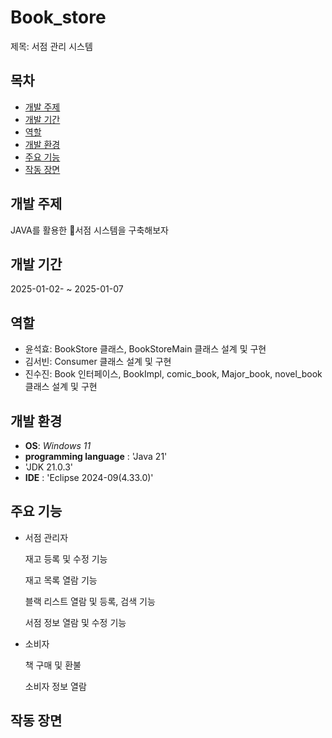 # Book_store

제목: 서점 관리 시스템

## 목차

  - [개발 주제](#-개발-주제)
  - [개발 기간](#-개발-기간)
  - [역할](#-역할)
  - [개발 환경](#-개발-환경)
  - [주요 기능](#-주요-기능)
  - [작동 장면](#-작동-장면)


## 개발 주제

JAVA를 활용한 :closed_book:서점 시스템을 구축해보자


## 개발 기간

2025-01-02- ~ 2025-01-07

## 역할

 - 윤석효: BookStore 클래스, BookStoreMain 클래스 설계 및 구현
 - 김서빈: Consumer 클래스 설계 및 구현
 - 진수진: Book 인터페이스, BookImpl, comic_book, Major_book, novel_book 클래스 설계 및 구현


## 개발 환경

 - **OS**: *Windows 11*
 - **programming language** : 'Java 21'
 - 'JDK 21.0.3'
 - **IDE** : 'Eclipse 2024-09(4.33.0)'


## 주요 기능

 - 서점 관리자
   
   재고 등록 및 수정 기능
   
   재고 목록 열람 기능
   
   블랙 리스트 열람 및 등록, 검색 기능
   
   서점 정보 열람 및 수정 기능

   
 - 소비자
   
   책 구매 및 환불
   
   소비자 정보 열람
   
   
## 작동 장면
